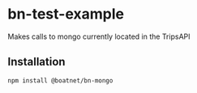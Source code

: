 # bn-test-example

Makes calls to mongo currently located in the TripsAPI

## Installation

```
npm install @boatnet/bn-mongo
```
